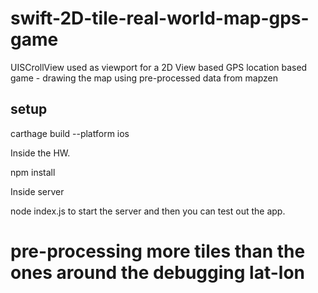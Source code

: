 # swift-2D-tile-real-world-map-gps-game
UISCrollView used as viewport for a 2D View based GPS location based game - drawing the map using pre-processed data from mapzen 


## setup

carthage build --platform ios

Inside the HW.

npm install 

Inside server

node index.js to start the server and then you can test out the app.

# pre-processing more tiles than the ones around the debugging lat-lon


